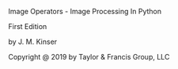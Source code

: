Image Operators - Image Processing In Python

First Edition

by J. M. Kinser

Copyright @ 2019 by Taylor & Francis Group, LLC
